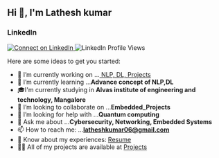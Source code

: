 ## Hi 👋, I'm Lathesh kumar
### LinkedIn
<p align="left">
  <a href="https://www.linkedin.com/in/latheshkumarsr" target="_blank">
    <img src="https://img.shields.io/badge/-Connect%20on%20LinkedIn-2867B2?logo=linkedin&style=for-the-badge" alt="Connect on LinkedIn" />
  </a>
  <img src="https://komarev.com/ghpvc/?username=latheshkumarsr&label=Profile%20views&color=2867B2&style=flat" alt="LinkedIn Profile Views" />
</p>

Here are some ideas to get you started:

- 🔭 I’m currently working on ...[ NLP, DL, Projects ](https://github.com/latheshkumarsr)
- 🌱 I’m currently learning ...**Advance concept of NLP,DL**
- 🎓I'm currently studying in **Alvas institute of engineering and technology, Mangalore**
- 👯 I’m looking to collaborate on ...**Embedded_Projects**
- 🤔 I’m looking for help with ...**Quantum computing**
- 💬 Ask me about ...**Cybersecurity, Networking, Embedded Systems**
- 📫 How to reach me: ...**latheshkumar06@gmail.com**
- 📄 Know about my experiences: [Resume](https://drive.google.com/file/d/1J2ISW34BYyMe6-ASVCDSCPtHOENEt5ad/view?usp=sharing)
- 👨‍💻 All of my projects are available at [Projects](https://github.com/latheshkumarsr/Projects/)





